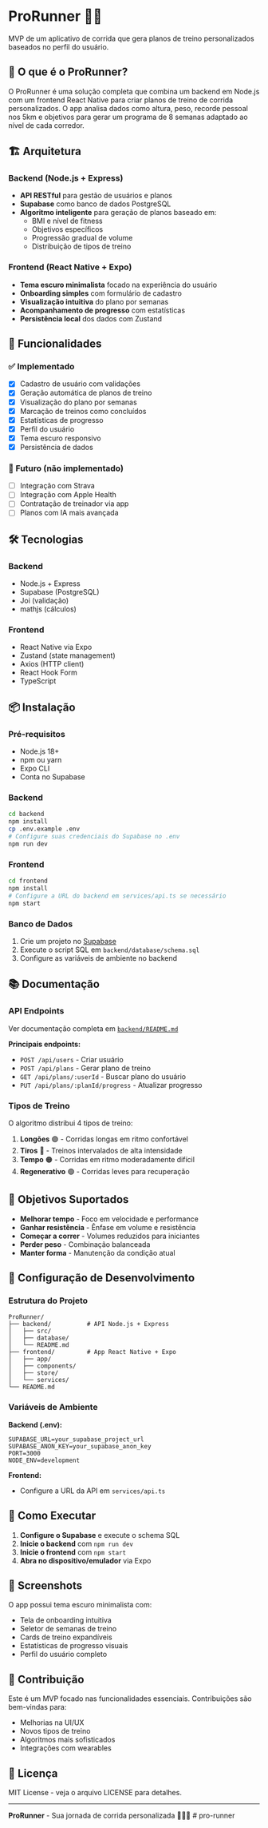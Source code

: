 # ProRunner 🏃‍♂️

MVP de um aplicativo de corrida que gera planos de treino personalizados baseados no perfil do usuário.

## 📱 O que é o ProRunner?

O ProRunner é uma solução completa que combina um backend em Node.js com um frontend React Native para criar planos de treino de corrida personalizados. O app analisa dados como altura, peso, recorde pessoal nos 5km e objetivos para gerar um programa de 8 semanas adaptado ao nível de cada corredor.

## 🏗️ Arquitetura

### Backend (Node.js + Express)
- **API RESTful** para gestão de usuários e planos
- **Supabase** como banco de dados PostgreSQL
- **Algoritmo inteligente** para geração de planos baseado em:
  - BMI e nível de fitness
  - Objetivos específicos
  - Progressão gradual de volume
  - Distribuição de tipos de treino

### Frontend (React Native + Expo)
- **Tema escuro minimalista** focado na experiência do usuário
- **Onboarding simples** com formulário de cadastro
- **Visualização intuitiva** do plano por semanas
- **Acompanhamento de progresso** com estatísticas
- **Persistência local** dos dados com Zustand

## 🚀 Funcionalidades

### ✅ Implementado
- [x] Cadastro de usuário com validações
- [x] Geração automática de planos de treino
- [x] Visualização do plano por semanas
- [x] Marcação de treinos como concluídos
- [x] Estatísticas de progresso
- [x] Perfil do usuário
- [x] Tema escuro responsivo
- [x] Persistência de dados

### 🔮 Futuro (não implementado)
- [ ] Integração com Strava
- [ ] Integração com Apple Health
- [ ] Contratação de treinador via app
- [ ] Planos com IA mais avançada

## 🛠️ Tecnologias

### Backend
- Node.js + Express
- Supabase (PostgreSQL)
- Joi (validação)
- mathjs (cálculos)

### Frontend
- React Native via Expo
- Zustand (state management)
- Axios (HTTP client)
- React Hook Form
- TypeScript

## 📦 Instalação

### Pré-requisitos
- Node.js 18+
- npm ou yarn
- Expo CLI
- Conta no Supabase

### Backend

```bash
cd backend
npm install
cp .env.example .env
# Configure suas credenciais do Supabase no .env
npm run dev
```

### Frontend

```bash
cd frontend
npm install
# Configure a URL do backend em services/api.ts se necessário
npm start
```

### Banco de Dados

1. Crie um projeto no [Supabase](https://supabase.com)
2. Execute o script SQL em `backend/database/schema.sql`
3. Configure as variáveis de ambiente no backend

## 📚 Documentação

### API Endpoints

Ver documentação completa em [`backend/README.md`](./backend/README.md)

**Principais endpoints:**
- `POST /api/users` - Criar usuário
- `POST /api/plans` - Gerar plano de treino
- `GET /api/plans/:userId` - Buscar plano do usuário
- `PUT /api/plans/:planId/progress` - Atualizar progresso

### Tipos de Treino

O algoritmo distribui 4 tipos de treino:

1. **Longões** 🟣 - Corridas longas em ritmo confortável
2. **Tiros** 🔴 - Treinos intervalados de alta intensidade
3. **Tempo** 🟠 - Corridas em ritmo moderadamente difícil
4. **Regenerativo** 🟢 - Corridas leves para recuperação

## 🎯 Objetivos Suportados

- **Melhorar tempo** - Foco em velocidade e performance
- **Ganhar resistência** - Ênfase em volume e resistência
- **Começar a correr** - Volumes reduzidos para iniciantes
- **Perder peso** - Combinação balanceada
- **Manter forma** - Manutenção da condição atual

## 🔧 Configuração de Desenvolvimento

### Estrutura do Projeto
```
ProRunner/
├── backend/          # API Node.js + Express
│   ├── src/
│   ├── database/
│   └── README.md
├── frontend/         # App React Native + Expo
│   ├── app/
│   ├── components/
│   ├── store/
│   └── services/
└── README.md
```

### Variáveis de Ambiente

**Backend (.env):**
```env
SUPABASE_URL=your_supabase_project_url
SUPABASE_ANON_KEY=your_supabase_anon_key
PORT=3000
NODE_ENV=development
```

**Frontend:**
- Configure a URL da API em `services/api.ts`

## 🚦 Como Executar

1. **Configure o Supabase** e execute o schema SQL
2. **Inicie o backend** com `npm run dev`
3. **Inicie o frontend** com `npm start`
4. **Abra no dispositivo/emulador** via Expo

## 📱 Screenshots

O app possui tema escuro minimalista com:
- Tela de onboarding intuitiva
- Seletor de semanas de treino
- Cards de treino expandíveis
- Estatísticas de progresso visuais
- Perfil do usuário completo

## 🤝 Contribuição

Este é um MVP focado nas funcionalidades essenciais. Contribuições são bem-vindas para:
- Melhorias na UI/UX
- Novos tipos de treino
- Algoritmos mais sofisticados
- Integrações com wearables

## 📄 Licença

MIT License - veja o arquivo LICENSE para detalhes.

---

**ProRunner** - Sua jornada de corrida personalizada 🏃‍♂️💨 # pro-runner
